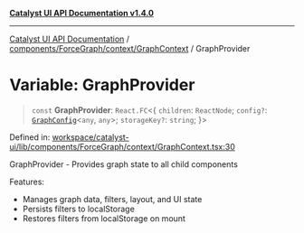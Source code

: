 [**Catalyst UI API Documentation v1.4.0**](../../../../../README.md)

---

[Catalyst UI API Documentation](../../../../../README.md) / [components/ForceGraph/context/GraphContext](../README.md) / GraphProvider

# Variable: GraphProvider

> `const` **GraphProvider**: `React.FC`\<\{ `children`: `ReactNode`; `config?`: [`GraphConfig`](../../../../../ForceGraph/config/types/interfaces/GraphConfig.md)\<`any`, `any`\>; `storageKey?`: `string`; \}\>

Defined in: [workspace/catalyst-ui/lib/components/ForceGraph/context/GraphContext.tsx:30](https://github.com/TheBranchDriftCatalyst/catalyst-ui/blob/main/lib/components/ForceGraph/context/GraphContext.tsx#L30)

GraphProvider - Provides graph state to all child components

Features:

- Manages graph data, filters, layout, and UI state
- Persists filters to localStorage
- Restores filters from localStorage on mount
